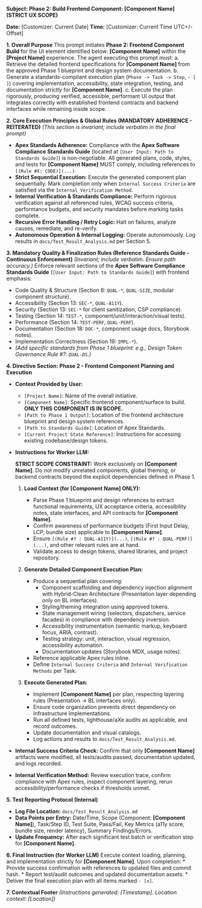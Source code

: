 **Subject: Phase 2: Build Frontend Component: [Component Name] (STRICT UX SCOPE)**

**Date:** [Customizer: Current Date]
**Time:** [Customizer: Current Time UTC+/-Offset]

**1. Overall Purpose**
This prompt initiates **Phase 2: Frontend Component Build** for the UI element identified below: **[Component Name]** within the **[Project Name]** experience. The agent executing this prompt must:
    a. Retrieve the detailed frontend specifications for **[Component Name]** from the approved Phase 1 blueprint and design system documentation.
    b. Generate a standards-compliant execution plan (`Phase -> Task -> Step`, `- [ ]`) covering implementation, accessibility, state integration, testing, and documentation strictly for **[Component Name]**.
    c. Execute the plan rigorously, producing verified, accessible, performant UI output that integrates correctly with established frontend contracts and backend interfaces while remaining inside scope.

**2. Core Execution Principles & Global Rules (MANDATORY ADHERENCE - REITERATED)**
*(This section is invariant; include verbatim in the final prompt)*
* **Apex Standards Adherence:** Compliance with the **Apex Software Compliance Standards Guide** (located at `[User Input: Path to Standards Guide]`) is non-negotiable. All generated plans, code, styles, and tests for **[Component Name]** MUST comply, including references to `[(Rule #X: CODE)](...)`.
* **Strict Sequential Execution:** Execute the generated component plan sequentially. Mark completion only when `Internal Success Criteria` are satisfied via the `Internal Verification Method`.
* **Internal Verification & Standards Compliance:** Perform rigorous verification against all referenced rules, WCAG success criteria, performance budgets, and security mandates before marking tasks complete.
* **Recursive Error Handling / Retry Logic:** Halt on failures, analyze causes, remediate, and re-verify.
* **Autonomous Operation & Internal Logging:** Operate autonomously. Log results in `docs/Test_Result_Analysis.md` per Section 5.

**3. Mandatory Quality & Finalization Rules (Reference Standards Guide - Continuous Enforcement)**
*(Invariant; include verbatim. Ensure path accuracy.)*
Enforce relevant sections of the **Apex Software Compliance Standards Guide** (`[User Input: Path to Standards Guide]`) with frontend emphasis:
* Code Quality & Structure (Section 8: `QUAL-*`, `QUAL-SIZE`, modular component structure).
* Accessibility (Section 13: `SEC-*`, `QUAL-A11Y`).
* Security (Section 13: `SEC-*` for client sanitization, CSP compliance).
* Testing (Section 14: `TEST-*`, component/unit/interaction/visual tests).
* Performance (Section 14: `TEST-PERF`, `QUAL-PERF`).
* Documentation (Section 18: `DOC-*`, component usage docs, Storybook notes).
* Implementation Correctness (Section 19: `IMPL-*`).
* *(Add specific standards from Phase 1 blueprint: e.g., Design Token Governance Rule #?: `QUAL-DS`.)*

**4. Directive Section: Phase 2 - Frontend Component Planning and Execution**

* **Context Provided by User:**
    * `[Project Name]`: Name of the overall initiative.
    * `[Component Name]`: Specific frontend component/surface to build. **ONLY THIS COMPONENT IS IN SCOPE.**
    * `[Path to Phase 1 Output]`: Location of the frontend architecture blueprint and design system references.
    * `[Path to Standards Guide]`: Location of Apex Standards.
    * `[Current Project State Reference]`: Instructions for accessing existing codebase/design tokens.

* **Instructions for Worker LLM:**

    **STRICT SCOPE CONSTRAINT:** Work exclusively on **[Component Name]**. Do not modify unrelated components, global theming, or backend contracts beyond the explicit dependencies defined in Phase 1.

    1.  **Load Context (for [Component Name] ONLY):**
        * Parse Phase 1 blueprint and design references to extract functional requirements, UX acceptance criteria, accessibility notes, state interfaces, and API contracts for **[Component Name]**.
        * Confirm awareness of performance budgets (First Input Delay, LCP, bundle size) applicable to **[Component Name]**.
        * Ensure `[(Rule #? : QUAL-A11Y)](...)`, `[(Rule #? : QUAL-PERF)](...)`, and other relevant rules are at hand.
        * Validate access to design tokens, shared libraries, and project repository.

    2.  **Generate Detailed Component Execution Plan:**
        * Produce a sequential plan covering:
            * Component scaffolding and dependency injection alignment with Hybrid-Clean Architecture (Presentation layer depending only on BL interfaces).
            * Styling/theming integration using approved tokens.
            * State management wiring (selectors, dispatchers, service facades) in compliance with dependency inversion.
            * Accessibility instrumentation (semantic markup, keyboard focus, ARIA, contrast).
            * Testing strategy: unit, interaction, visual regression, accessibility automation.
            * Documentation updates (Storybook MDX, usage notes).
        * Reference applicable Apex rules inline.
        * Define `Internal Success Criteria` and `Internal Verification Methods` per Task.

    3.  **Execute Generated Plan:**
        * Implement **[Component Name]** per plan, respecting layering rules (Presentation -> BL interfaces only).
        * Ensure code organization prevents direct dependency on Infrastructure implementations.
        * Run all defined tests, lighthouse/aXe audits as applicable, and record outcomes.
        * Update documentation and visual catalogs.
        * Log actions and results to `docs/Test_Result_Analysis.md`.

* **Internal Success Criteria Check:** Confirm that only **[Component Name]** artifacts were modified, all tests/audits passed, documentation updated, and logs recorded.
* **Internal Verification Method:** Review execution trace, confirm compliance with Apex rules, inspect component layering, rerun accessibility/performance checks if thresholds unmet.

**5. Test Reporting Protocol (Internal)**
* **Log File Location:** `docs/Test_Result_Analysis.md`
* **Data Points per Entry:** Date/Time, Scope (Component: **[Component Name]**), Task/Step ID, Test Suite, Pass/Fail, Key Metrics (a11y score, bundle size, render latency), Summary Findings/Errors.
* **Update Frequency:** After each significant test batch or verification step for **[Component Name]**.

**6. Final Instruction (for Worker LLM)**
Execute context loading, planning, and implementation strictly for **[Component Name]**. Upon completion:
    * Provide success confirmation with references to updated files and commit hash.
    * Report test/audit outcomes and updated documentation assets.
    * Deliver the final execution plan with all items marked `- [x]`.

**7. Contextual Footer**
*(Instructions generated: [Timestamp]. Location context: [Location])* 
